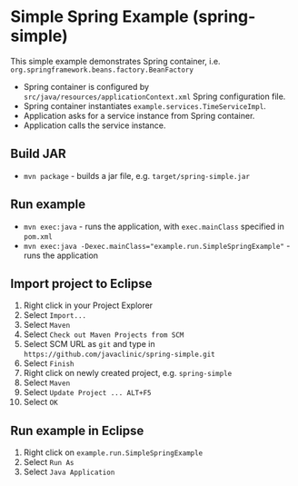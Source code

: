 # Simple Spring Example (spring-simple)

This simple example demonstrates Spring container, i.e. `org.springframework.beans.factory.BeanFactory`
* Spring container is configured by `src/java/resources/applicationContext.xml` Spring configuration file.
* Spring container instantiates `example.services.TimeServiceImpl`.
* Application asks for a service instance from Spring container.
* Application calls the service instance.

## Build JAR

* `mvn package` - builds a jar file, e.g. `target/spring-simple.jar`

## Run example

* `mvn exec:java` - runs the application, with `exec.mainClass` specified in `pom.xml`
* `mvn exec:java -Dexec.mainClass="example.run.SimpleSpringExample"` - runs the application

## Import project to Eclipse
1. Right click in your Project Explorer
2. Select `Import...`
3. Select `Maven`
4. Select `Check out Maven Projects from SCM`
5. Select SCM URL as `git` and type in `https://github.com/javaclinic/spring-simple.git`
6. Select `Finish`
7. Right click on newly created project, e.g. `spring-simple`
8. Select `Maven`
9. Select `Update Project ... ALT+F5`
10. Select `OK`

## Run example in Eclipse
1. Right click on `example.run.SimpleSpringExample`
2. Select `Run As`
3. Select `Java Application`
